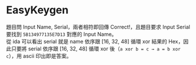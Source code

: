 # EasyKeygen

題目問 Input Name, Serial，兩者相符即回傳 Correct!，且題目要求 Input Serial 要找到 `5B134977135E7D13` 對應的 Input Name。  
從 ida 可以看出 serial 就是 name 依序跟 [16, 32, 48] 循環 xor 結果的 Hex，因此只要將 serial 依序跟 [16, 32, 48] 循環 xor 後（`a xor b = c → a = b xor c`），用 ascii 印出即是答案。